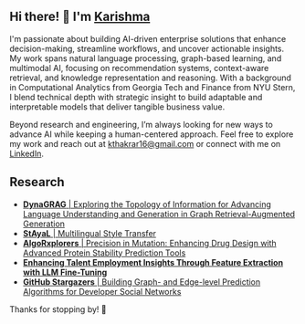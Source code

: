 ## Hi there! 👋 I'm [Karishma](https://karishmathakrar.com)

<!--
**karishmathakrar/karishmathakrar** is a ✨ _special_ ✨ repository because its `README.md` (this file) appears on your GitHub profile.

Here are some ideas to get you started:

- 🔭 I’m currently working on ...
- 🌱 I’m currently learning ...
- 👯 I’m looking to collaborate on ...
- 🤔 I’m looking for help with ...
- 💬 Ask me about ...
- 📫 How to reach me: ...
- 😄 Pronouns: ...
- ⚡ Fun fact: ...
-->

I'm passionate about building AI-driven enterprise solutions that enhance decision-making, streamline workflows, and uncover actionable insights. My work spans natural language processing, graph-based learning, and multimodal AI, focusing on recommendation systems, context-aware retrieval, and knowledge representation and reasoning. With a background in Computational Analytics from Georgia Tech and Finance from NYU Stern, I blend technical depth with strategic insight to build adaptable and interpretable models that deliver tangible business value.

Beyond research and engineering, I’m always looking for new ways to advance AI while keeping a human-centered approach. Feel free to explore my work and reach out at kthakrar16@gmail.com or connect with me on [LinkedIn](https://www.linkedin.com/).

## Research

- [**DynaGRAG** | Exploring the Topology of Information for Advancing Language Understanding and Generation in Graph Retrieval-Augmented Generation](arxiv.org/abs/2412.18644)
- [**StAyaL** | Multilingual Style Transfer](arxiv.org/abs/2501.11639)
- [**AlgoRxplorers** | Precision in Mutation: Enhancing Drug Design with Advanced Protein Stability Prediction Tools](arxiv.org/abs/2501.07014)
- [**Enhancing Talent Employment Insights Through Feature Extraction with LLM Fine-Tuning**](arxiv.org/abs/2501.07663)
- [**GitHub Stargazers** | Building Graph- and Edge-level Prediction Algorithms for Developer Social Networks](arxiv.org/abs/2502.00058)

Thanks for stopping by! 🚀
